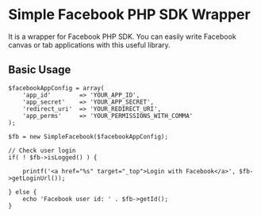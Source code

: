 Simple Facebook PHP SDK Wrapper
==========================
It is a wrapper for Facebook PHP SDK. You can easily write Facebook canvas or tab applications with this useful library.

Basic Usage
-----

    $facebookAppConfig = array(
        'app_id'        => 'YOUR_APP_ID',
        'app_secret'    => 'YOUR_APP_SECRET',
        'redirect_uri'  => 'YOUR_REDIRECT_URI',
        'app_perms'     => 'YOUR_PERMISSIONS_WITH_COMMA'
    );

    $fb = new SimpleFacebook($facebookAppConfig);

    // Check user login
    if( ! $fb->isLogged() ) {

        printf('<a href="%s" target="_top">Login with Facebook</a>', $fb->getLoginUrl());

    } else {
        echo 'Facebook user id: ' . $fb->getId();
    }